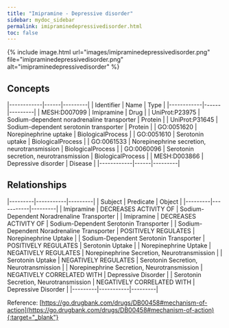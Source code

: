 ```yaml
---
title: "Imipramine - Depressive disorder"
sidebar: mydoc_sidebar
permalink: imipraminedepressivedisorder.html
toc: false 
---
```


{% include image.html url="images/imipraminedepressivedisorder.png" file="imipraminedepressivedisorder.png" alt="imipraminedepressivedisorder" %}

## Concepts

|------------|------|---------|
| Identifier | Name | Type    |
|------------|------|---------|
| MESH:D007099 | Imipramine | Drug |
| UniProt:P23975 | Sodium-dependent noradrenaline transporter | Protein |
| UniProt:P31645 | Sodium-dependent serotonin transporter | Protein |
| GO:0051620 | Norepinephrine uptake | BiologicalProcess |
| GO:0051610 | Serotonin uptake | BiologicalProcess |
| GO:0061533 | Norepinephrine secretion, neurotransmission | BiologicalProcess |
| GO:0060096 | Serotonin secretion, neurotransmission | BiologicalProcess |
| MESH:D003866 | Depressive disorder | Disease |
|------------|------|---------|

## Relationships

|---------|-----------|---------|
| Subject | Predicate | Object  |
|---------|-----------|---------|
| Imipramine | DECREASES ACTIVITY OF | Sodium-Dependent Noradrenaline Transporter |
| Imipramine | DECREASES ACTIVITY OF | Sodium-Dependent Serotonin Transporter |
| Sodium-Dependent Noradrenaline Transporter | POSITIVELY REGULATES | Norepinephrine Uptake |
| Sodium-Dependent Serotonin Transporter | POSITIVELY REGULATES | Serotonin Uptake |
| Norepinephrine Uptake | NEGATIVELY REGULATES | Norepinephrine Secretion, Neurotransmission |
| Serotonin Uptake | NEGATIVELY REGULATES | Serotonin Secretion, Neurotransmission |
| Norepinephrine Secretion, Neurotransmission | NEGATIVELY CORRELATED WITH | Depressive Disorder |
| Serotonin Secretion, Neurotransmission | NEGATIVELY CORRELATED WITH | Depressive Disorder |
|---------|-----------|---------|

Reference: [https://go.drugbank.com/drugs/DB00458#mechanism-of-action](https://go.drugbank.com/drugs/DB00458#mechanism-of-action){:target="_blank"}